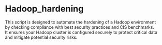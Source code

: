 # Hadoop_hardening
This script is designed to automate the hardening of a Hadoop environment by checking compliance with best security practices and CIS benchmarks. It ensures your Hadoop cluster is configured securely to protect critical data and mitigate potential security risks.
